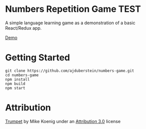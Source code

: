 Numbers Repetition Game
TEST
=====

A simple language learning game as a demonstration of a basic React/Redux app.

[Demo](https://numbersgame.herokuapp.com)

# Getting Started

```
git clone https://github.com/ajduberstein/numbers-game.git
cd numbers-game
npm install
npm build
npm start
```

# Attribution

[Trumpet](http://soundbible.com/1003-Ta-Da.html) by Mike Koenig 
under an [Attribution 3.0](https://creativecommons.org/licenses/by/3.0/us/legalcode) license
